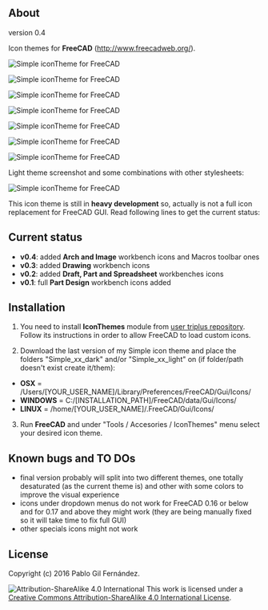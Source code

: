 About
-------
version 0.4

Icon themes for **FreeCAD** (http://www.freecadweb.org/).

![Simple iconTheme for FreeCAD](/../multimedia/img/arch.png?raw=true "Simple iconTheme for FreeCAD")

![Simple iconTheme for FreeCAD](/../multimedia/img/image.png?raw=true "Simple iconTheme for FreeCAD")

![Simple iconTheme for FreeCAD](/../multimedia/img/draft.png?raw=true "Simple iconTheme for FreeCAD")

![Simple iconTheme for FreeCAD](/../multimedia/img/part_design.png?raw=true "Simple iconTheme for FreeCAD")

![Simple iconTheme for FreeCAD](/../multimedia/img/part.png?raw=true "Simple iconTheme for FreeCAD")

![Simple iconTheme for FreeCAD](/../multimedia/img/spreadsheet.png?raw=true "Simple iconTheme for FreeCAD")

![Simple iconTheme for FreeCAD](/../multimedia/img/drawing.png?raw=true "Simple iconTheme for FreeCAD")

Light theme screenshot and some combinations with other stylesheets:

![Simple iconTheme for FreeCAD](/../multimedia/img/demo.png?raw=true "Simple iconTheme for FreeCAD")

This icon theme is still in **heavy development** so, actually is not a full icon replacement for FreeCAD GUI. Read following lines to get the current status:

Current status
-------
- **v0.4**: added **Arch and Image** workbench icons and Macros toolbar ones
- **v0.3**: added **Drawing** workbench icons
- **v0.2**: added **Draft, Part and Spreadsheet** workbenches icons
- **v0.1**: full **Part Design** workbench icons added


Installation
------
1. You need to install **IconThemes** module from [user triplus repository](https://github.com/triplus/IconThemes). Follow its instructions in order to allow FreeCAD to load custom icons.

2. Download the last version of my Simple icon theme and place the folders "Simple_xx_dark" and/or "Simple_xx_light" on (if folder/path doesn't exist create it/them):
  - **OSX** = /Users/[YOUR_USER_NAME]/Library/Preferences/FreeCAD/Gui/Icons/
  - **WINDOWS** = C:/[INSTALLATION_PATH]/FreeCAD/data/Gui/Icons/
  - **LINUX** = /home/[YOUR_USER_NAME]/.FreeCAD/Gui/Icons/

3. Run **FreeCAD** and under "Tools / Accesories / IconThemes" menu select your desired icon theme.

Known bugs and TO DOs
------
- final version probably will split into two different themes, one totally desaturated (as the current theme is) and other with some colors to improve the visual experience
- icons under dropdown menus do not work for FreeCAD 0.16 or below and for 0.17 and above they might work (they are being manually fixed so it will take time to fix full GUI)
- other specials icons might not work


License
------
Copyright (c) 2016 Pablo Gil Fernández.

![Attribution-ShareAlike 4.0 International](http://i.creativecommons.org/l/by-sa/3.0/88x31.png)
This work is licensed under a [Creative Commons Attribution-ShareAlike 4.0 International License](http://creativecommons.org/licenses/by-sa/4.0/).
